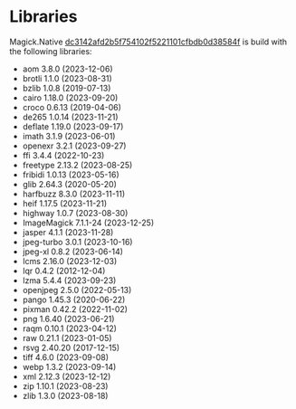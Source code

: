 # Libraries
Magick.Native [dc3142afd2b5f754102f5221101cfbdb0d38584f](https://github.com/dlemstra/Magick.Native/commit/dc3142afd2b5f754102f5221101cfbdb0d38584f) is build with the following libraries:

- aom 3.8.0 (2023-12-06)
- brotli 1.1.0 (2023-08-31)
- bzlib 1.0.8 (2019-07-13)
- cairo 1.18.0 (2023-09-20)
- croco 0.6.13 (2019-04-06)
- de265 1.0.14 (2023-11-21)
- deflate 1.19.0 (2023-09-17)
- imath 3.1.9 (2023-06-01)
- openexr 3.2.1 (2023-09-27)
- ffi 3.4.4 (2022-10-23)
- freetype 2.13.2 (2023-08-25)
- fribidi 1.0.13 (2023-05-16)
- glib 2.64.3 (2020-05-20)
- harfbuzz 8.3.0 (2023-11-11)
- heif 1.17.5 (2023-11-21)
- highway 1.0.7 (2023-08-30)
- ImageMagick 7.1.1-24 (2023-12-25)
- jasper 4.1.1 (2023-11-28)
- jpeg-turbo 3.0.1 (2023-10-16)
- jpeg-xl 0.8.2 (2023-06-14)
- lcms 2.16.0 (2023-12-03)
- lqr 0.4.2 (2012-12-04)
- lzma 5.4.4 (2023-09-23)
- openjpeg 2.5.0 (2022-05-13)
- pango 1.45.3 (2020-06-22)
- pixman 0.42.2 (2022-11-02)
- png 1.6.40 (2023-06-21)
- raqm 0.10.1 (2023-04-12)
- raw 0.21.1 (2023-01-05)
- rsvg 2.40.20 (2017-12-15)
- tiff 4.6.0 (2023-09-08)
- webp 1.3.2 (2023-09-14)
- xml 2.12.3 (2023-12-12)
- zip 1.10.1 (2023-08-23)
- zlib 1.3.0 (2023-08-18)
